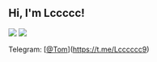 <h2> Hi, I'm Lccccc!</h2>
<p>
  <img src="https://github-readme-stats.mrdulin.vercel.app/api?username=test7L&show_icons=true&hide_border=true&hide=prs&theme=buefy">
  <img src="https://github-readme-stats.vercel.app/api/top-langs/?username=test7L&layout=compact&hide_border=true&theme=buefy&show_icons=true">
</p>


<!-- <h2>Contact Me</h2> -->

Telegram: [[@Tom](https://t.me/Tom)](https://t.me/Lcccccc9)

<!-- - E-Mail: <liuxc99@gmail.com> -->

